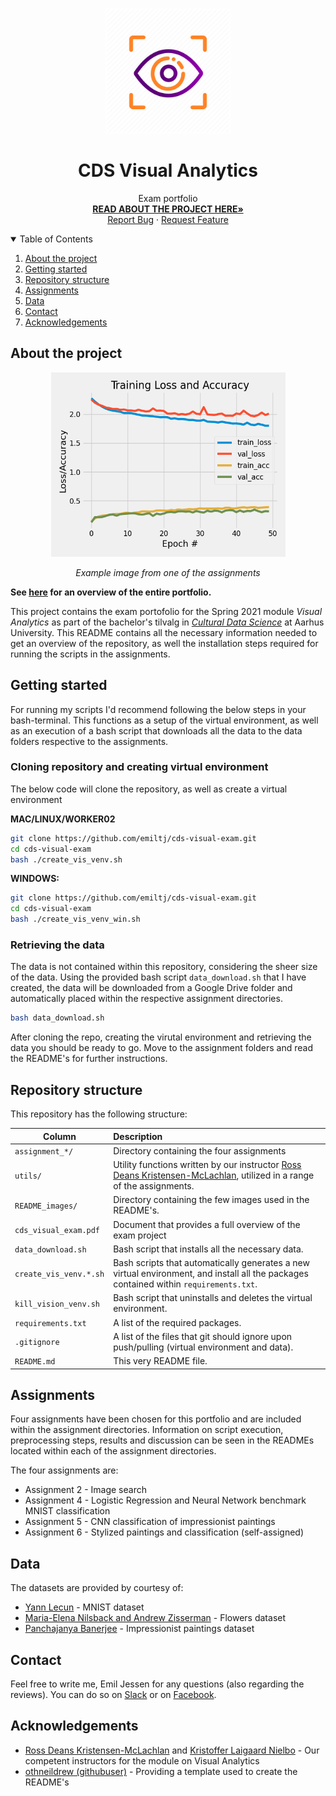 
<!-- PROJECT LOGO -->
<br />
<p align="center">
  <a href="https://github.com/emiltj/cds-visual-exam">
    <img src="README_images/vis_logo.png" alt="Logo" width="200" height="200">
  </a>
  <h1 align="center">CDS Visual Analytics</h1>

  <p align="center">
    Exam portfolio
    <br />
    <a href="https://github.com/emiltj/cds-visual-exam/blob/main/cds_visual_exam.pdf"><strong>READ ABOUT THE PROJECT HERE»</strong></a>
    <br />
    <a href="https://github.com/emiltj/cds-visual-exam/issues">Report Bug</a>
    ·
    <a href="https://github.com/emiltj/cds-visual-exam/issues">Request Feature</a>
  </p>
</p>


<!-- TABLE OF CONTENTS -->
<details open="open">
  <summary>Table of Contents</summary>
  <ol>
    <li><a href="#about-the-project">About the project</a></li>
    <li><a href="#getting-started">Getting started</a></li>
    <li><a href="#repository-structure">Repository structure</a></li>
    <li><a href="#assignments">Assignments</a></li>
    <li><a href="#data">Data</a></li>
    <li><a href="#contact">Contact</a></li>
    <li><a href="#acknowledgements">Acknowledgements</a></li>
  </ol>
</details>


<!-- ABOUT THE PROJECT -->
## About the project

<p align="center"><img src="README_images/analysis_example.png" alt="Logo" width="375" height="295"></p>
<p align="center"><em>Example image from one of the assignments</em>
</p>

**See [here](https://github.com/emiltj/cds-visual-exam/blob/main/cds_visual_exam.pdf) for an overview of the entire portfolio.**

This project contains the exam portofolio for the Spring 2021 module _Visual Analytics_ as part of the bachelor's tilvalg in [_Cultural Data Science_](https://bachelor.au.dk/en/supplementary-subject/culturaldatascience/) at Aarhus University.
This README contains all the necessary information needed to get an overview of the repository, as well the installation steps required for running the scripts in the assignments.



<!-- GETTING STARTED -->
## Getting started

For running my scripts I'd recommend following the below steps in your bash-terminal. This functions as a setup of the virtual environment, as well as an execution of a bash script that downloads all the data to the data folders respective to the assignments. 

### Cloning repository and creating virtual environment

The below code will clone the repository, as well as create a virtual environment

__MAC/LINUX/WORKER02__
```bash
git clone https://github.com/emiltj/cds-visual-exam.git
cd cds-visual-exam
bash ./create_vis_venv.sh
```
__WINDOWS:__
```bash
git clone https://github.com/emiltj/cds-visual-exam.git
cd cds-visual-exam
bash ./create_vis_venv_win.sh
```

### Retrieving the data

The data is not contained within this repository, considering the sheer size of the data. Using the provided bash script ```data_download.sh``` that I have created, the data will be downloaded from a Google Drive folder and automatically placed within the respective assignment directories. 

```bash
bash data_download.sh
```

After cloning the repo, creating the virutal environment and retrieving the data you should be ready to go. Move to the assignment folders and read the README's for further instructions.

<!-- REPOSITORY STRUCTURE -->
## Repository structure

This repository has the following structure:

| Column | Description|
|--------|:-----------|
```assignment_*/``` | Directory containing the four assignments
```utils/``` | Utility functions written by our instructor [Ross Deans Kristensen-McLachlan](https://pure.au.dk/portal/en/persons/ross-deans-kristensenmclachlan(29ad140e-0785-4e07-bdc1-8af12f15856c).html), utilized in a range of the assignments.
```README_images/``` | Directory containing the few images used in the README's.
```cds_visual_exam.pdf``` | Document that provides a full overview of the exam project
```data_download.sh``` | Bash script that installs all the necessary data.
```create_vis_venv.*.sh``` | Bash scripts that automatically generates a new virtual environment, and install all the packages contained within ```requirements.txt```.
```kill_vision_venv.sh``` | Bash script that uninstalls and deletes the virtual environment.
```requirements.txt``` | A list of the required packages.
```.gitignore``` | A list of the files that git should ignore upon push/pulling (virtual environment and data).
```README.md``` | This very README file.

<!-- ASSIGNMENTS -->
## Assignments
Four assignments have been chosen for this portfolio and are included within the assignment directories. Information on script execution, preprocessing steps, results and discussion can be seen in the READMEs located within each of the assignment directories.

The four assignments are:
* Assignment 2 - Image search 
* Assignment 4 - Logistic Regression and Neural Network benchmark MNIST classification
* Assignment 5 - CNN classification of impressionist paintings
* Assignment 6 - Stylized paintings and classification (self-assigned)

<!-- DATA -->
## Data
The datasets are provided by courtesy of:
- [Yann Lecun](http://yann.lecun.com/exdb/mnist/) - MNIST dataset
- [Maria-Elena Nilsback and Andrew Zisserman](https://www.robots.ox.ac.uk/~vgg/data/flowers/17/) - Flowers dataset
- [Panchajanya Banerjee](https://www.kaggle.com/delayedkarma/impressionist-classifier-data) - Impressionist paintings dataset

<!-- CONTACT -->
## Contact

Feel free to write me, Emil Jessen for any questions (also regarding the reviews). 
You can do so on [Slack](https://app.slack.com/client/T01908QBS9X/D01A1LFRDE0) or on [Facebook](https://www.facebook.com/emil.t.jessen/).

<!-- ACKNOWLEDGEMENTS -->
## Acknowledgements
* [Ross Deans Kristensen-McLachlan](https://pure.au.dk/portal/en/persons/ross-deans-kristensenmclachlan(29ad140e-0785-4e07-bdc1-8af12f15856c).html) and [Kristoffer Laigaard Nielbo](https://pure.au.dk/portal/en/persons/kristoffer-laigaard-nielbo(aef8887c-d4e9-4270-9031-1a15553f5590).html) - Our competent instructors for the module on Visual Analytics
* [othneildrew (githubuser)](https://github.com/othneildrew/Best-README-Template) - Providing a template used to create the README's
